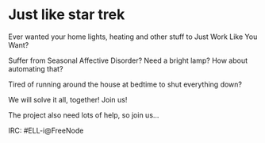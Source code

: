 # Just like star trek

Ever wanted your home lights, heating and other stuff to Just Work Like You Want?

Suffer from Seasonal Affective Disorder? Need a bright lamp? How about automating that?

Tired of running around the house at bedtime to shut everything down?

We will solve it all, together! Join us!


The project also need lots of help, so join us...

IRC: #ELL-i@FreeNode
